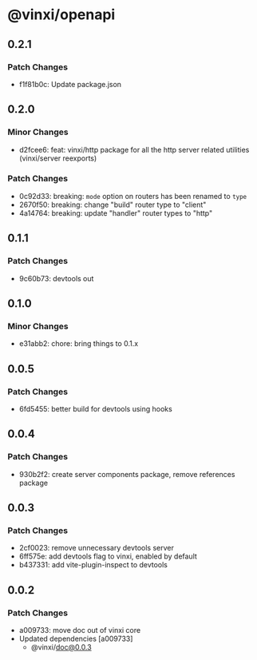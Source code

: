 # @vinxi/openapi

## 0.2.1

### Patch Changes

- f1f81b0c: Update package.json

## 0.2.0

### Minor Changes

- d2fcee6: feat: vinxi/http package for all the http server related utilities (vinxi/server reexports)

### Patch Changes

- 0c92d33: breaking: `mode` option on routers has been renamed to `type`
- 2670f50: breaking: change "build" router type to "client"
- 4a14764: breaking: update "handler" router types to "http"

## 0.1.1

### Patch Changes

- 9c60b73: devtools out

## 0.1.0

### Minor Changes

- e31abb2: chore: bring things to 0.1.x

## 0.0.5

### Patch Changes

- 6fd5455: better build for devtools using hooks

## 0.0.4

### Patch Changes

- 930b2f2: create server components package, remove references package

## 0.0.3

### Patch Changes

- 2cf0023: remove unnecessary devtools server
- 6ff575e: add devtools flag to vinxi, enabled by default
- b437331: add vite-plugin-inspect to devtools

## 0.0.2

### Patch Changes

- a009733: move doc out of vinxi core
- Updated dependencies [a009733]
  - @vinxi/doc@0.0.3
